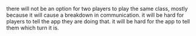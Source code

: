 there will not be an option for two players to play the same class, mostly because it will cause a breakdown in communication. it will be hard for players to tell the app they are doing that. it will be hard for the app to tell them which turn it is.